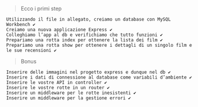 > Ecco i primi step

    Utilizzando il file in allegato, creiamo un database con MySQL Workbench ✔
    Creiamo una nuova applicazione Express ✔
    Colleghiamo l’app al db e verifichiamo che tutto funzioni ✔
    Prepariamo una rotta index per ottenere la lista dei film ✔
    Prepariamo una rotta show per ottenere i dettagli di un singolo film e le sue recensioni ✔

> Bonus

    Inserire delle immagini nel progetto express e dunque nel db ✔
    Inserire i dati di connessione al database come variabili d’ambiente ✔
    Inserire le vostre API in controller ✔
    Inserire le vostre rotte in un router ✔
    Inserire un middleware per le rotte inesistenti ✔
    Inserire un middleware per la gestione errori ✔
